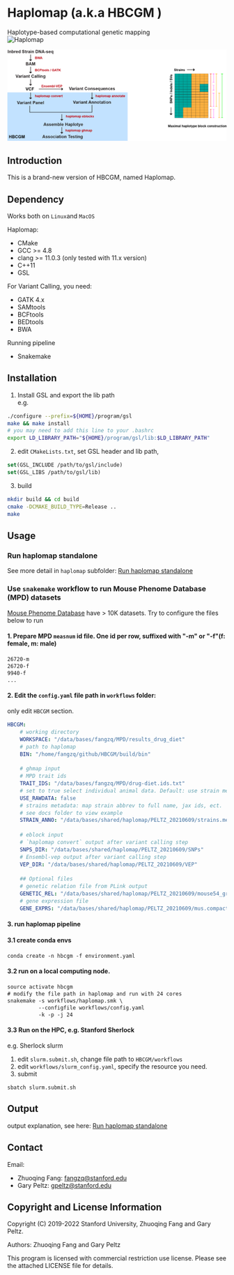 
# Haplomap (a.k.a HBCGM )
Haplotype-based computational genetic mapping  
![Haplomap](https://github.com/zqfang/haplomap/workflows/Haplomap/badge.svg)

![HBCGM](docs/HBCGM.png)

## Introduction
This is a brand-new version of HBCGM, named Haplomap. 
## Dependency 
Works both on `Linux`and `MacOS`

Haplomap:
* CMake
* GCC >= 4.8
* clang >= 11.0.3 (only tested with 11.x version)
* C++11
* GSL

For Variant Calling, you need:
* GATK 4.x
* SAMtools
* BCFtools
* BEDtools
* BWA

Running pipeline
* Snakemake


## Installation

1. Install GSL and export the lib path  
e.g.
```bash
./configure --prefix=${HOME}/program/gsl
make && make install
# you may need to add this line to your .bashrc 
export LD_LIBRARY_PATH="${HOME}/program/gsl/lib:$LD_LIBRARY_PATH"
```

2. edit `CMakeLists.txt`, set GSL header and lib path, 

```cmake
set(GSL_INCLUDE /path/to/gsl/include)
set(GSL_LIBS /path/to/gsl/lib)
```

3. build

```bash
mkdir build && cd build
cmake -DCMAKE_BUILD_TYPE=Release ..
make
```


## Usage  

### Run haplomap standalone
See more detail in ``haplomap`` subfolder: [Run haplomap standalone](haplomap/README.md)

### Use `snakemake` workflow to run Mouse Phenome Database (MPD) datasets

[Mouse Phenome Database](https://phenome.jax.org/) have > 10K datasets. Try to configure the files below to run
#### 1. Prepare MPD `measnum` id file. One id per row, suffixed with "-m" or "-f"(f: female, m: male)
```
26720-m
26720-f
9940-f
...
```

#### 2. Edit the `config.yaml` file path in `workflows` folder:

only edit `HBCGM` section.
```yaml
HBCGM:
    # working directory
    WORKSPACE: "/data/bases/fangzq/MPD/results_drug_diet"
    # path to haplomap
    BIN: "/home/fangzq/github/HBCGM/build/bin"
    
    # ghmap input
    # MPD trait ids 
    TRAIT_IDS: "/data/bases/fangzq/MPD/drug-diet.ids.txt"
    # set to true select individual animal data. Default: use strain means.   
    USE_RAWDATA: false 
    # strains metadata: map strain abbrev to full name, jax ids, ect. 
    # see docs folder to view example
    STRAIN_ANNO: "/data/bases/shared/haplomap/PELTZ_20210609/strains.metadata.csv"

    # eblock input
    # `haplomap convert` output after variant calling step 
    SNPS_DIR: "/data/bases/shared/haplomap/PELTZ_20210609/SNPs"
    # Ensembl-vep output after variant calling step
    VEP_DIR: "/data/bases/shared/haplomap/PELTZ_20210609/VEP"

    ## Optional files
    # genetic relation file from PLink output
    GENETIC_REL: "/data/bases/shared/haplomap/PELTZ_20210609/mouse54_grm.rel"
    # gene expression file 
    GENE_EXPRS: "/data/bases/shared/haplomap/PELTZ_20210609/mus.compact.exprs.txt"
```

#### 3. run haplomap pipeline

#### 3.1 create conda envs
```shell
conda create -n hbcgm -f environment.yaml
```

#### 3.2 run on a local computing node.

```shell
source activate hbcgm
# modify the file path in haplomap and run with 24 cores
snakemake -s workflows/haplomap.smk \
          --configfile workflows/config.yaml 
          -k -p -j 24   
```
#### 3.3 Run on the HPC, e.g. Stanford Sherlock 

e.g. Sherlock slurm
1. edit `slurm.submit.sh`, change file path to `HBCGM/workflows`
2. edit `workflows/slurm_config.yaml`, specify the resource you need.
3. submit
```
sbatch slurm.submit.sh
```


## Output
output explanation, see here: [Run haplomap standalone](haplomap/README.md)

## Contact

Email: 
- Zhuoqing Fang: fangzq@stanford.edu
- Gary Peltz: gpeltz@stanford.edu

## Copyright and License Information
Copyright (C) 2019-2022 Stanford University, Zhuoqing Fang and Gary Peltz.

Authors: Zhuoqing Fang and Gary Peltz

This program is licensed with commercial restriction use license. Please see the attached LICENSE file for details.